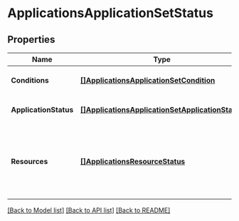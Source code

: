 # ApplicationsApplicationSetStatus

## Properties
Name | Type | Description | Notes
------------ | ------------- | ------------- | -------------
**Conditions** | [**[]ApplicationsApplicationSetCondition**](applicationsApplicationSetCondition.md) |  | [optional] [default to null]
**ApplicationStatus** | [**[]ApplicationsApplicationSetApplicationStatus**](applicationsApplicationSetApplicationStatus.md) |  | [optional] [default to null]
**Resources** | [**[]ApplicationsResourceStatus**](applicationsResourceStatus.md) | Resources is a list of Applications resources managed by this application set. | [optional] [default to null]

[[Back to Model list]](../README.md#documentation-for-models) [[Back to API list]](../README.md#documentation-for-api-endpoints) [[Back to README]](../README.md)

